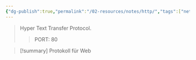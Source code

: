 ```yaml
---
{"dg-publish":true,"permalink":"/02-resources/notes/http/","tags":["netzwerk/protocol"],"noteIcon":"","updated":"2025-07-12T13:31:41.000+02:00"}
---
```


> Hyper Text Transfer Protocol.
>> PORT: 80

>[!summary] 
>Protokoll für Web 